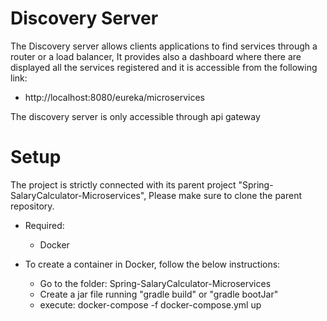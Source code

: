 # Discovery Server

The Discovery server  allows clients applications to find services through a router or a load balancer,
It provides also a dashboard where there are displayed all the services registered and it is accessible from the following link:

* http://localhost:8080/eureka/microservices

The discovery server is only accessible through api gateway

# Setup

The project is strictly connected with its parent project "Spring-SalaryCalculator-Microservices",
Please make sure to clone the parent repository.

* Required:
    * Docker


* To create a container in Docker, follow the below instructions:

    * Go to the folder: Spring-SalaryCalculator-Microservices
    * Create a jar file running "gradle build" or "gradle bootJar"
    * execute: docker-compose -f docker-compose.yml up
    
